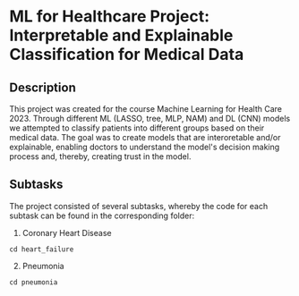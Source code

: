 # ML for Healthcare Project: Interpretable and Explainable Classification for Medical Data

## Description
This project was created for the course Machine Learning for Health Care 2023. Through different ML (LASSO, tree, MLP, NAM) and DL (CNN) models we attempted to classify patients into different groups based on their medical data. The goal was to create models that are interoretable and/or explainable, enabling doctors to understand the model's decision making process and, thereby, creating trust in the model.

## Subtasks
The project consisted of several subtasks, whereby the code for each subtask can be found in the corresponding folder:
1. Coronary Heart Disease
```
cd heart_failure
```
2. Pneumonia
```
cd pneumonia
```